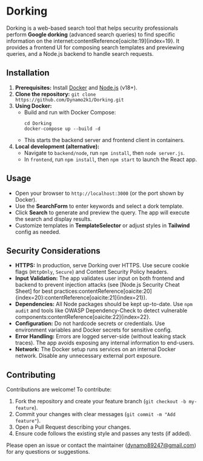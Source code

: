 # Dorking

Dorking is a web-based search tool that helps security professionals perform **Google dorking** (advanced search queries) to find specific information on the internet:contentReference[oaicite:19]{index=19}. It provides a frontend UI for composing search templates and previewing queries, and a Node.js backend to handle search requests.

## Installation

1. **Prerequisites:** Install [Docker](https://www.docker.com) and [Node.js](https://nodejs.org) (v18+).
2. **Clone the repository:** `git clone https://github.com/Dynamo2k1/Dorking.git`
3. **Using Docker:**  
   - Build and run with Docker Compose:  
     ```
     cd Dorking
     docker-compose up --build -d
     ```  
   - This starts the backend server and frontend client in containers.
4. **Local development (alternative):**  
   - Navigate to `backend/node`, run `npm install`, then `node server.js`.  
   - In `frontend`, run `npm install`, then `npm start` to launch the React app.

## Usage

- Open your browser to `http://localhost:3000` (or the port shown by Docker).
- Use the **SearchForm** to enter keywords and select a dork template.
- Click **Search** to generate and preview the query. The app will execute the search and display results.
- Customize templates in **TemplateSelector** or adjust styles in **Tailwind** config as needed.

## Security Considerations

- **HTTPS:** In production, serve Dorking over HTTPS. Use secure cookie flags (`HttpOnly`, `Secure`) and Content Security Policy headers.
- **Input Validation:** The app validates user input on both frontend and backend to prevent injection attacks (see [Node.js Security Cheat Sheet] for best practices:contentReference[oaicite:20]{index=20}:contentReference[oaicite:21]{index=21}).
- **Dependencies:** All Node packages should be kept up-to-date. Use `npm audit` and tools like OWASP Dependency-Check to detect vulnerable components:contentReference[oaicite:22]{index=22}.
- **Configuration:** Do not hardcode secrets or credentials. Use environment variables and Docker secrets for sensitive config.
- **Error Handling:** Errors are logged server-side (without leaking stack traces). The app avoids exposing any internal information to end-users.
- **Network:** The Docker setup runs services on an internal Docker network. Disable any unnecessary external port exposure.

## Contributing

Contributions are welcome! To contribute:

1. Fork the repository and create your feature branch (`git checkout -b my-feature`).
2. Commit your changes with clear messages (`git commit -m "Add feature"`).
3. Open a Pull Request describing your changes.
4. Ensure code follows the existing style and passes any tests (if added).

Please open an issue or contact the maintainer (dynamo89247@gmail.com) for any questions or suggestions.


